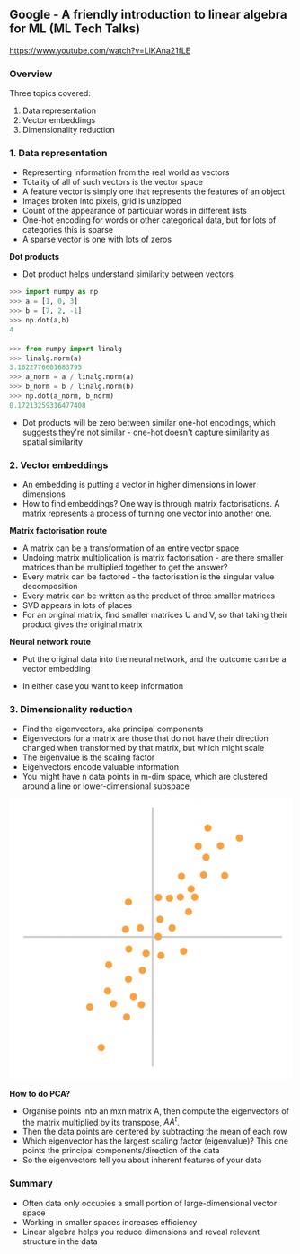 ## Google - A friendly introduction to linear algebra for ML (ML Tech Talks)

https://www.youtube.com/watch?v=LlKAna21fLE

### Overview
Three topics covered: 
1. Data representation
2. Vector embeddings
3. Dimensionality reduction

### 1. Data representation
* Representing information from the real world as vectors
* Totality of all of such vectors is the vector space
* A feature vector is simply one that represents the features of an object
* Images broken into pixels, grid is unzipped 
* Count of the appearance of particular words in different lists
* One-hot encoding for words or other categorical data, but for lots of categories this is sparse
* A sparse vector is one with lots of zeros 

**Dot products**

* Dot product helps understand similarity between vectors

```python
>>> import numpy as np
>>> a = [1, 0, 3]
>>> b = [7, 2, -1]
>>> np.dot(a,b)
4

>>> from numpy import linalg
>>> linalg.norm(a)
3.1622776601683795
>>> a_norm = a / linalg.norm(a)
>>> b_norm = b / linalg.norm(b)
>>> np.dot(a_norm, b_norm)
0.17213259316477408
```

* Dot products will be zero between similar one-hot encodings, which suggests they're not similar - one-hot doesn't capture similarity as spatial similarity

### 2. Vector embeddings

* An embedding is putting a vector in higher dimensions in lower dimensions
* How to find embeddings? One way is through matrix factorisations. A matrix represents a process of turning one vector into another one. 

**Matrix factorisation route**
* A matrix can be a transformation of an entire vector space
* Undoing matrix multiplication is matrix factorisation - are there smaller matrices than be multiplied together to get the answer?
* Every matrix can be factored - the factorisation is the singular value decomposition
* Every matrix can be written as the product of three smaller matrices
* SVD appears in lots of places
* For an original matrix, find smaller matrices U and V, so that taking their product gives the original matrix

**Neural network route**
* Put the original data into the neural network, and the outcome can be a vector embedding

* In either case you want to keep information

### 3. Dimensionality reduction

* Find the eigenvectors, aka principal components
* Eigenvectors for a matrix are those that do not have their direction changed when transformed by that matrix, but which might scale 
* The eigenvalue is the scaling factor
* Eigenvectors encode valuable information
* You might have n data points in m-dim space, which are clustered around a line or lower-dimensional subspace

![PCA image](pca_image.png)

**How to do PCA?**
* Organise points into an mxn matrix A, then compute the eigenvectors of the matrix multiplied by its transpose, $AA^{t}$. 
* Then the data points are centered by subtracting the mean of each row
* Which eigenvector has the largest scaling factor (eigenvalue)? This one points the principal components/direction of the data
* So the eigenvectors tell you about inherent features of your data


### Summary

* Often data only occupies a small portion of large-dimensional vector space
* Working in smaller spaces increases efficiency
* Linear algebra helps you reduce dimensions and reveal relevant structure in the data